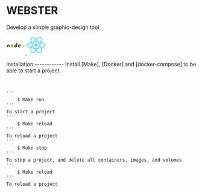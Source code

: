 # WEBSTER
Develop a simple graphic-design tool

<p>
    <a href="https://nodejs.org" target="_blank" rel="noreferrer">
        <img src="https://raw.githubusercontent.com/devicons/devicon/master/icons/nodejs/nodejs-original-wordmark.svg" alt="nodejs" width="50" height="50"/>
    </a>
    <a href="https://reactjs.org" target="_blank" rel="noreferrer">
        <img src="https://raw.githubusercontent.com/devicons/devicon/master/icons/react/react-original.svg" alt="nodejs" width="50" height="50"/>
    </a>
</p>
Installation
------------
Install [Make], [Docker] and [docker-compose] to be able to start a project
<pre>

    ```
        $ Make run
    ```
    To start a project
    ```
        $ Make reload
    ```
    To reload a project
    ```
        $ Make stop
    ```
    To stop a project, and delete all containers, images, and volumes
    ```
        $ Make reload
    ```
    To reload a project
</pre>
